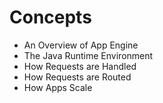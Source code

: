 # Concepts

* An Overview of App Engine
* The Java Runtime Environment
* How Requests are Handled
* How Requests are Routed
* How Apps Scale